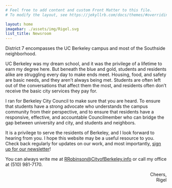 ```yaml
---
# Feel free to add content and custom Front Matter to this file.
# To modify the layout, see https://jekyllrb.com/docs/themes/#overriding-theme-defaults

layout: home
imagebar: ./assets/img/Rigel.svg
list_title: Newsroom
---
```


District 7 encompasses the UC Berkeley campus and most of the Southside neighborhood.

UC Berkeley was my dream school, and it was the privilege of a lifetime to earn my degree here. But beneath the blue and gold, students and residents alike are struggling every day to make ends meet. Housing, food, and safety are basic needs, and they aren’t always being met. Students are often left out of the conversations that affect them the most, and residents often don’t receive the basic city services they pay for.

I ran for Berkeley City Council to make sure that you are heard. To ensure that students have a strong advocate who understands the campus community from their perspective, and to ensure that residents have a responsive, effective, and accountable Councilmember who can bridge the gap between university and city, and students and neighbors.

It is a privilege to serve the residents of Berkeley, and I look forward to hearing from you. I hope this website may be a useful resource to you. Check back regularly for updates on our work, and most importantly, <a onclick="showForm()" href="#newsroom-stretchbox">sign up for our newsletter</a>!

You can always write me at [RRobinson@CityofBerkeley.info](mailto:RRobinson@CityofBerkeley.info) or call my office at (510) 981-7170.

<p style="text-align: right">
    Cheers,<br />
    Rigel
</p>
